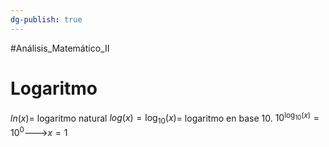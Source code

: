 ```yaml
---
dg-publish: true
---
```

#Análisis_Matemático_II 
# Logaritmo
$ln(x)$= logaritmo natural
$log(x)=\log_{10}(x)$= logaritmo en base 10. $10^{\log_{10}(x)} = 10^0$--->$x=1$